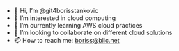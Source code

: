- 👋 Hi, I’m @git4borisstankovic
- 👀 I’m interested in cloud computing
- 🌱 I’m currently learning AWS cloud practices
- 💞️ I’m looking to collaborate on different cloud solutions
- 📫 How to reach me: boriss@blic.net

<!---
git4borisstankovic/git4borisstankovic is a ✨ special ✨ repository because its `README.md` (this file) appears on your GitHub profile.
You can click the Preview link to take a look at your changes.
--->
